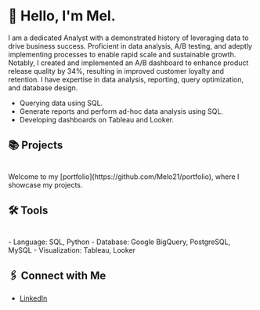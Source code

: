 # 👋 Hello, I'm Mel.  
I am a dedicated Analyst with a demonstrated history of leveraging data to drive business success. Proficient in data analysis, A/B testing, and adeptly implementing processes to enable rapid scale and sustainable growth. Notably, I created and implemented an A/B dashboard to enhance product release quality by 34%, resulting in improved customer loyalty and retention. I have expertise in data analysis, reporting, query optimization, and database design.

- Querying data using SQL.
- Generate reports and perform ad-hoc data analysis using SQL.
- Developing dashboards on Tableau and Looker.

## 📚 Projects
<br>
Welcome to my [portfolio](https://github.com/Melo21/portfolio), where I showcase my projects.

## 🛠️ Tools
<br>
- Language: SQL, Python
- Database: Google BigQuery, PostgreSQL, MySQL
- Visualization: Tableau, Looker

## 🖇 Connect with Me
- [LinkedIn](https://www.linkedin.com/in/melodywongk/)
